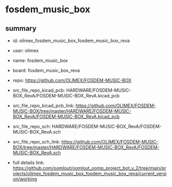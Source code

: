 # fosdem_music_box
 
## summary 
* id: olimex_fosdem_music_box_fosdem_music_box_reva
* user: olimex
* name: fosdem_music_box
* board: fosdem_music_box_reva
* repo: https://github.com/OLIMEX/FOSDEM-MUSIC-BOX
* src_file_repo_kicad_pcb: HARDWARE/FOSDEM-MUSIC-BOX_RevA/FOSDEM-MUSIC-BOX_RevA.kicad_pcb
* src_file_repo_kicad_pcb_link: https://github.com/OLIMEX/FOSDEM-MUSIC-BOX/tree/master/HARDWARE/FOSDEM-MUSIC-BOX_RevA/FOSDEM-MUSIC-BOX_RevA.kicad_pcb


* src_file_repo_sch: HARDWARE/FOSDEM-MUSIC-BOX_RevA/FOSDEM-MUSIC-BOX_RevA.sch
* src_file_repo_sch_link: https://github.com/OLIMEX/FOSDEM-MUSIC-BOX/tree/master/HARDWARE/FOSDEM-MUSIC-BOX_RevA/FOSDEM-MUSIC-BOX_RevA.sch
* full details link: https://github.com/oomlout/oomlout_oomp_project_bot_v_2/tree/main/projects/olimex_fosdem_music_box_fosdem_music_box_reva/current_version/working  







